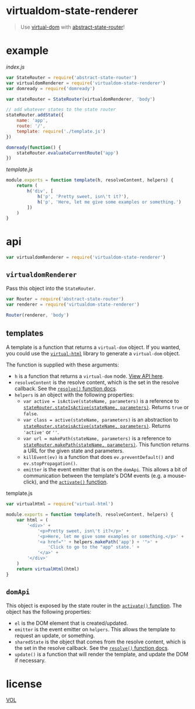 virtualdom-state-renderer
=========================

> Use [virtual-dom][v-dom] with [abstract-state-router][asr]!

# example

*index.js*
```js
var StateRouter = require('abstract-state-router')
var virtualdomRenderer = require('virtualdom-state-renderer')
var domready = require('domready')

var stateRouter = StateRouter(virtualdomRenderer, 'body')

// add whatever states to the state router
stateRouter.addState({
	name: 'app',
	route: '/',
	template: require('./template.js')
})

domready(function() {
	stateRouter.evaluateCurrentRoute('app')
})
```

*template.js*
```js
module.exports = function template(h, resolveContent, helpers) {
	return (
		h('div', [
			h('p', 'Pretty sweet, isn\'t it?'),
			h('p', 'Here, let me give some examples or something.')
		])
	)
}
```

# api

```js
var virtualdomRenderer = require('virtualdom-state-renderer')
```

## `virtualdomRenderer`

Pass this object into the `StateRouter`.

```js
var Router = require('abstract-state-router')
var renderer = require('virtualdom-state-renderer')

Router(renderer, 'body')
```

## templates

A template is a function that returns a `virtual-dom` object. If you wanted, you could use the [`virtual-html`][v-html] library to generate a `virtual-dom` object.

The function is supplied with these arguments:
- `h` is a function that returns a `virtual-dom` node. [View API here][v-hyperscript].
- `resolveContent` is the resolve content, which is the set in the resolve callback. See the [`resolve()` function docs][asr-resolve].
- `helpers` is an object with the following properties:
	- `var active = isActive(stateName, parameters)` is a reference to [`stateRouter.stateIsActive(stateName, parameters)`][asr-stateisactive]. Returns `true` or `false`.
	- `var class = active(stateName, parameters)` is an abstraction to [`stateRouter.stateisActive(stateName, parameters)`][asr-stateisactive]. Returns `'active'` or `''`.
	- `var url = makePath(stateName, parameters)` is a reference to [`stateRouter.makePath(stateName, parameters)`][asr-makepath]. This function returns a URL for the given state and parameters.
	- `killEvent(ev)` is a function that does `ev.preventDefault()` and `ev.stopPropagation()`.
	- `emitter` is the event emitter that is on the `domApi`. This allows a bit of communication between the template's DOM events (e.g. a mouse-click), and the [`activate()` function][asr-activate].

template.js
```js
var virtualHtml = require('virtual-html')

module.exports = function template(h, resolveContent, helpers) {
	var html = (
		'<div>' +
			'<p>Pretty sweet, isn\'t it?</p>' +
			'<p>Here, let me give some examples or something.</p>' +
			'<a href="' + helpers.makePath('app') + '">' +
				'Click to go to the "app" state.' +
			'</a>' +
		'</div>'
	)
	return virtualHtml(html)
}
```

## `domApi`

This object is exposed by the state router in the [`activate()` function][asr-activate]. The object has the following properties:

- `el` is the DOM element that is created/updated.
- `emitter` is the event emitter on `helpers`. This allows the template to request an update, or something.
- `sharedState` is the object that comes from the resolve content, which is the set in the resolve callback. See the [`resolve()` function docs][asr-resolve].
- `update()` is a function that will render the template, and update the DOM if necessary.

# license

[VOL][vol]

[asr]: https://github.com/TehShrike/abstract-state-router
[asr-activate]: https://github.com/TehShrike/abstract-state-router#activatecontext
[asr-makepath]: https://github.com/TehShrike/abstract-state-router/blob/master/index.js#L213
[asr-resolve]: https://github.com/TehShrike/abstract-state-router#resolvedata-parameters-callbackerr-contentredirectstatename-params
[asr-stateisactive]: https://github.com/TehShrike/abstract-state-router/blob/master/index.js#L240
[v-dom]: https://github.com/Matt-Esch/virtual-dom
[v-html]: https://github.com/azer/virtual-html
[v-hyperscript]: https://github.com/Matt-Esch/virtual-dom/blob/master/virtual-hyperscript/README.md
[vol]: http://veryopenlicense.com
